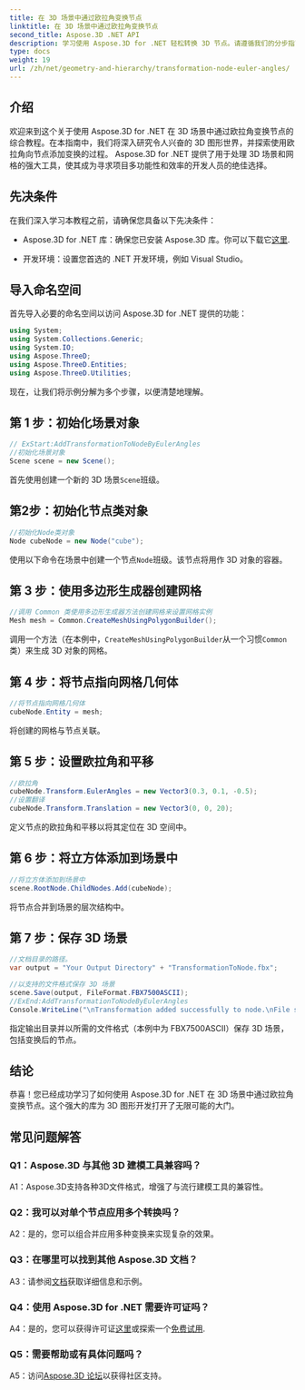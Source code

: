 ```yaml
---
title: 在 3D 场景中通过欧拉角变换节点
linktitle: 在 3D 场景中通过欧拉角变换节点
second_title: Aspose.3D .NET API
description: 学习使用 Aspose.3D for .NET 轻松转换 3D 节点。请遵循我们的分步指南，让您的项目取得令人惊叹的结果。
type: docs
weight: 19
url: /zh/net/geometry-and-hierarchy/transformation-node-euler-angles/
---
```

## 介绍

欢迎来到这个关于使用 Aspose.3D for .NET 在 3D 场景中通过欧拉角变换节点的综合教程。在本指南中，我们将深入研究令人兴奋的 3D 图形世界，并探索使用欧拉角向节点添加变换的过程。 Aspose.3D for .NET 提供了用于处理 3D 场景和网格的强大工具，使其成为寻求项目多功能性和效率的开发人员的绝佳选择。

## 先决条件

在我们深入学习本教程之前，请确保您具备以下先决条件：

-  Aspose.3D for .NET 库：确保您已安装 Aspose.3D 库。你可以下载它[这里](https://releases.aspose.com/3d/net/).

- 开发环境：设置您首选的 .NET 开发环境，例如 Visual Studio。

## 导入命名空间

首先导入必要的命名空间以访问 Aspose.3D for .NET 提供的功能：

```csharp
using System;
using System.Collections.Generic;
using System.IO;
using Aspose.ThreeD;
using Aspose.ThreeD.Entities;
using Aspose.ThreeD.Utilities;
```

现在，让我们将示例分解为多个步骤，以便清楚地理解。

## 第 1 步：初始化场景对象

```csharp
// ExStart:AddTransformationToNodeByEulerAngles
//初始化场景对象
Scene scene = new Scene();
```

首先使用创建一个新的 3D 场景`Scene`班级。

## 第2步：初始化节点类对象

```csharp
//初始化Node类对象
Node cubeNode = new Node("cube");
```

使用以下命令在场景中创建一个节点`Node`班级。该节点将用作 3D 对象的容器。

## 第 3 步：使用多边形生成器创建网格

```csharp
//调用 Common 类使用多边形生成器方法创建网格来设置网格实例
Mesh mesh = Common.CreateMeshUsingPolygonBuilder(); 
```

调用一个方法（在本例中，`CreateMeshUsingPolygonBuilder`从一个习惯`Common`类）来生成 3D 对象的网格。

## 第 4 步：将节点指向网格几何体

```csharp
//将节点指向网格几何体
cubeNode.Entity = mesh;
```

将创建的网格与节点关联。

## 第 5 步：设置欧拉角和平移

```csharp
//欧拉角
cubeNode.Transform.EulerAngles = new Vector3(0.3, 0.1, -0.5);            
//设置翻译
cubeNode.Transform.Translation = new Vector3(0, 0, 20);
```

定义节点的欧拉角和平移以将其定位在 3D 空间中。

## 第 6 步：将立方体添加到场景中

```csharp
//将立方体添加到场景中
scene.RootNode.ChildNodes.Add(cubeNode);
```

将节点合并到场景的层次结构中。

## 第 7 步：保存 3D 场景

```csharp
//文档目录的路径。
var output = "Your Output Directory" + "TransformationToNode.fbx";

//以支持的文件格式保存 3D 场景
scene.Save(output, FileFormat.FBX7500ASCII);
//ExEnd:AddTransformationToNodeByEulerAngles
Console.WriteLine("\nTransformation added successfully to node.\nFile saved at " + output);
```

指定输出目录并以所需的文件格式（本例中为 FBX7500ASCII）保存 3D 场景，包括变换后的节点。

## 结论

恭喜！您已经成功学习了如何使用 Aspose.3D for .NET 在 3D 场景中通过欧拉角变换节点。这个强大的库为 3D 图形开发打开了无限可能的大门。

## 常见问题解答

### Q1：Aspose.3D 与其他 3D 建模工具兼容吗？

A1：Aspose.3D支持各种3D文件格式，增强了与流行建模工具的兼容性。

### Q2：我可以对单个节点应用多个转换吗？

A2：是的，您可以组合并应用多种变换来实现复杂的效果。

### Q3：在哪里可以找到其他 Aspose.3D 文档？

 A3：请参阅[文档](https://reference.aspose.com/3d/net/)获取详细信息和示例。

### Q4：使用 Aspose.3D for .NET 需要许可证吗？

 A4：是的，您可以获得许可证[这里](https://purchase.aspose.com/buy)或探索一个[免费试用](https://releases.aspose.com/).

### Q5：需要帮助或有具体问题吗？

 A5：访问[Aspose.3D 论坛](https://forum.aspose.com/c/3d/18)以获得社区支持。